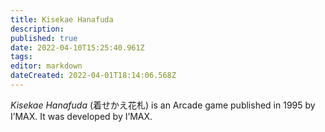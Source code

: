 ```yaml
---
title: Kisekae Hanafuda
description: 
published: true
date: 2022-04-10T15:25:40.961Z
tags: 
editor: markdown
dateCreated: 2022-04-01T18:14:06.568Z
---
```


_Kisekae Hanafuda_ (<span lang='ja'>着せかえ花札</span>) is an Arcade game published in 1995 by I’MAX.
It was developed by I’MAX.
